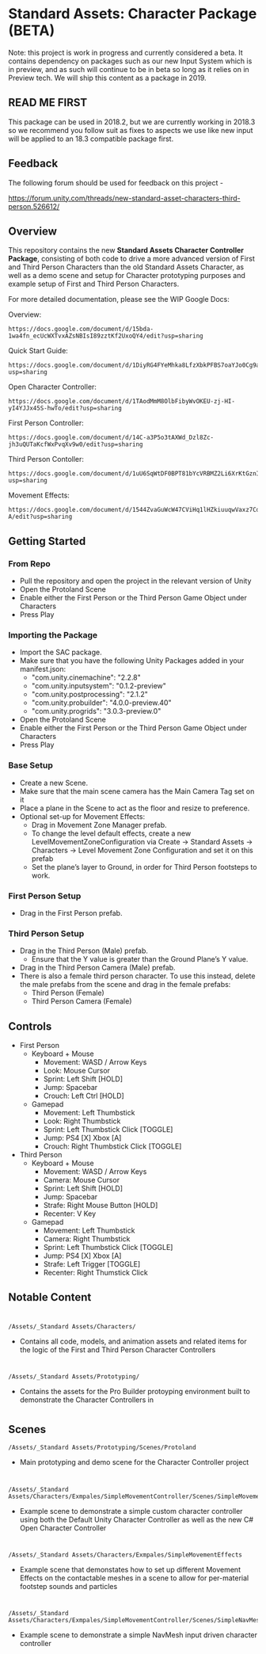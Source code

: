 # Standard Assets: Character Package (BETA)

Note: this project is work in progress and currently considered a beta. It contains dependency on packages such as our new Input System which is in preview, and as such will continue to be in beta so long as it relies on in Preview tech. We will ship this content as a package in 2019.

## READ ME FIRST

This package can be used in 2018.2, but we are currently working in 2018.3 so we recommend you follow suit as fixes to aspects we use like new input will be applied to an 18.3 compatible package first.


## Feedback

The following forum should be used for feedback on this project -

https://forum.unity.com/threads/new-standard-asset-characters-third-person.526612/

## Overview

This repository contains the new **Standard Assets Character Controller Package**, consisting of both code to drive a more advanced version of First and Third Person Characters than the old Standard Assets Character, as well as a demo scene and setup for Character prototyping purposes and example setup of First and Third Person Characters.

For more detailed documentation, please see the WIP Google Docs:  

Overview:

	https://docs.google.com/document/d/15bda-1wa4fn_ecUcWXTvxAZsNBIsI89zztKf2UxoQY4/edit?usp=sharing

Quick Start Guide:

	https://docs.google.com/document/d/1DiyRG4FYeMhka8LfzXbkPFBS7oaYJo0Cg9asBbvYsDs/edit?usp=sharing

Open Character Controller:

	https://docs.google.com/document/d/1TAodMmM8OlbFibyWvOKEU-zj-HI-yI4YJJx45S-hwTo/edit?usp=sharing	

First Person Controller:

	https://docs.google.com/document/d/14C-a3P5o3tAXWd_Dzl8Zc-jh3uQUTaKcfWxPvqXv9w0/edit?usp=sharing

Third Person Contoller:

	https://docs.google.com/document/d/1uU6SqWtDF0BPT81bYcVRBMZ2Li6XrKtGznItrfH8hvc/edit?usp=sharing

Movement Effects:

	https://docs.google.com/document/d/1544ZvaGuWcW47CViHq1lHZkiuuqwVaxz7Cd4htyea-A/edit?usp=sharing	


## Getting Started

### From Repo
* Pull the repository and open the project in the relevant version of Unity
* Open the Protoland Scene
* Enable either the First Person or the Third Person Game Object under Characters
* Press Play

### Importing the Package
* Import the SAC package.
* Make sure that you have the following Unity Packages added in your manifest.json:
	* "com.unity.cinemachine": "2.2.8"
	* "com.unity.inputsystem": "0.1.2-preview"
	* "com.unity.postprocessing": "2.1.2"
	* "com.unity.probuilder": "4.0.0-preview.40"
	* "com.unity.progrids": "3.0.3-preview.0"
* Open the Protoland Scene
* Enable either the First Person or the Third Person Game Object under Characters
* Press Play
    
### Base Setup
* Create a new Scene.
* Make sure that the main scene camera has the Main Camera Tag set on it
* Place a plane in the Scene to act as the floor and resize to preference.
* Optional set-up for Movement Effects:
    * Drag in Movement Zone Manager prefab.
    * To change the level default effects, create a new LevelMovementZoneConfiguration via Create -> Standard Assets -> Characters -> Level Movement Zone Configuration and set it on this prefab
    * Set the plane’s layer to Ground, in order for Third Person footsteps to work.
    
### First Person Setup
* Drag in the First Person prefab.

### Third Person Setup
* Drag in the Third Person (Male) prefab.
    * Ensure that the Y value is greater than the Ground Plane’s Y value.
* Drag in the Third Person Camera (Male) prefab.
* There is also a female third person character. To use this instead, delete the male prefabs from the scene and drag in the female prefabs:
	* Third Person (Female)
	* Third Person Camera (Female)

## Controls

* First Person
	* Keyboard + Mouse
		* Movement:		WASD / Arrow Keys
		* Look:			Mouse Cursor
		* Sprint:		Left Shift [HOLD]
		* Jump:			Spacebar
		* Crouch:		Left Ctrl [HOLD]
	* Gamepad
		* Movement:		Left Thumbstick
		* Look:			Right Thumbstick
		* Sprint:		Left Thumbstick Click [TOGGLE]
		* Jump:			PS4 [X]  Xbox [A]
		* Crouch:		Right Thumbstick Click [TOGGLE]
* Third Person
	* Keyboard + Mouse
		* Movement:		WASD / Arrow Keys
		* Camera:		Mouse Cursor
		* Sprint:		Left Shift [HOLD]
		* Jump:			Spacebar
		* Strafe:		Right Mouse Button [HOLD]
		* Recenter:		V Key
	* Gamepad
		* Movement:		Left Thumbstick
		* Camera:		Right Thumbstick
		* Sprint:		Left Thumbstick Click [TOGGLE]
		* Jump:			PS4 [X]  Xbox [A]
		* Strafe:		Left Trigger [TOGGLE]
		* Recenter:		Right Thumstick Click



## Notable Content


#

	/Assets/_Standard Assets/Characters/
	
* Contains all code, models, and animation assets and related items for the logic of the First and Third Person Character Controllers

#

	/Assets/_Standard Assets/Prototyping/
	
* Contains the assets for the Pro Builder protoyping environment built to demonstrate the Character Controllers in

#


## Scenes

	/Assets/_Standard Assets/Prototyping/Scenes/Protoland

* Main prototyping and demo scene for the Character Controller project

#

	/Assets/_Standard Assets/Characters/Exmpales/SimpleMovementController/Scenes/SimpleMovementController

* Example scene to demonstrate a simple custom character controller using both the Default Unity Character Controller as well as the new C# Open Character Controller

#

	/Assets/_Standard Assets/Characters/Exmpales/SimpleMovementEffects
	
* Example scene that demonstates how to set up different Movement Effects on the contactable meshes in a scene to allow for per-material footstep sounds and particles

#

	/Assets/_Standard Assets/Characters/Exmpales/SimpleMovementController/Scenes/SimpleNavMeshInputController

* Example scene to demonstrate a simple NavMesh input driven character controller

#

